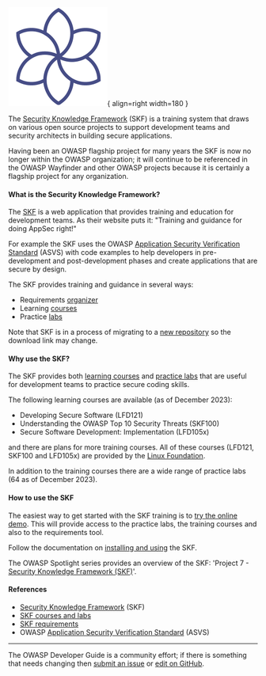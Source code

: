 ![MAS logo](../assets/images/logos/skf.png "OWASP MAS"){ align=right width=180 }

The [Security Knowledge Framework][skf] (SKF) is a training system that draws on various open source projects
to support development teams and security architects in building secure applications.

Having been an OWASP flagship project for many years the SKF is now no longer within the OWASP organization;
it will continue to be referenced in the OWASP Wayfinder and other OWASP projects
because it is certainly a flagship project for any organization.

#### What is the Security Knowledge Framework?

The [SKF][skf] is a web application that provides training and education for development teams.
As their website puts it: "Training and guidance for doing AppSec right!"

For example the SKF uses the OWASP [Application Security Verification Standard][asvs] (ASVS) with code examples
to help developers in pre-development and post-development phases and create applications that are secure by design.

The SKF provides training and guidance in several ways:

* Requirements [organizer][skfreqs]
* Learning [courses][skfdemo]
* Practice [labs][skflabs]

Note that SKF is in a process of migrating to a [new repository][skfrepo] so the download link may change.

#### Why use the SKF?

The SKF provides both [learning courses][skfdemo] and [practice labs][skflabs]
that are useful for development teams to practice secure coding skills.

The following learning courses are available (as of December 2023):

* Developing Secure Software (LFD121)
* Understanding the OWASP Top 10 Security Threats (SKF100)
* Secure Software Development: Implementation (LFD105x)

and there are plans for more training courses.
All of these courses (LFD121, SKF100 and LFD105x) are provided by the [Linux Foundation][linuxtraining].

In addition to the training courses there are a wide range of practice labs (64 as of December 2023).

#### How to use the SKF

The easiest way to get started with the SKF training is to [try the online demo][skfdemo].
This will provide access to the practice labs, the training courses and also to the requirements tool.

Follow the documentation on [installing and using][skfdocs] the SKF.

The OWASP Spotlight series provides an overview of the SKF: 'Project 7 - [Security Knowledge Framework (SKF)][spotlight07]'.

#### References

* [Security Knowledge Framework][skf] (SKF)
* [SKF courses and labs][skfdemo]
* [SKF requirements][skfreqs]
* OWASP [Application Security Verification Standard][asvs] (ASVS)

----

The OWASP Developer Guide is a community effort; if there is something that needs changing
then [submit an issue][issue0903] or [edit on GitHub][edit0903].

[asvs]: https://owasp.org/www-project-application-security-verification-standard/
[edit0903]: https://github.com/OWASP/DevGuide/blob/main/docs/07-training-education/03-skf.md
[issue0903]: https://github.com/OWASP/DevGuide/issues/new?labels=enhancement&template=request.md&title=Update:%2007-training-education/03-security-knowledge-framework
[linuxtraining]: https://training.linuxfoundation.org/full-catalog/
[skf]: https://www.securityknowledgeframework.org/
[skfdemo]: https://secureby.design/
[skfdocs]: https://skf.readme.io/docs/introduction
[skflabs]: https://secureby.design/labs
[skfrepo]: https://github.com/Security-Knowledge-Framework
[skfreqs]: https://github.com/Security-Knowledge-Framework/SKF-requirements-tool
[spotlight07]: https://youtu.be/TFX_ZBy6lNY
